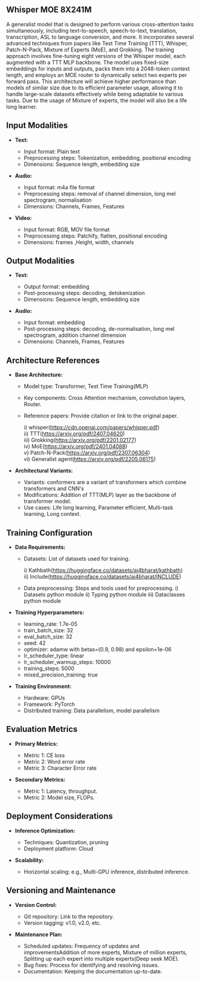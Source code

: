 ## Whisper MOE 8X241M

A generalist model that is designed to perform various cross-attention tasks simultaneously, including text-to-speech, speech-to-text, translation, transcription, ASL to language conversion, and more. It incorporates several advanced techniques from papers like Test Time Training (TTT), Whisper, Patch-N-Pack, Mixture of Experts (MoE), and Grokking. The training approach involves fine-tuning eight versions of the Whisper model, each augmented with a TTT MLP backbone. The model uses fixed-size embeddings for inputs and outputs, packs them into a 2048-token context length, and employs an MOE router to dynamically select two experts per forward pass. This architecture will achieve higher performance than models of similar size due to its efficient parameter usage, allowing it to handle large-scale datasets effectively while being adaptable to various tasks. Due to the usage of Mixture of experts, the model will also be a life long learner.

## Input Modalities

- **Text:**

  - Input format: Plain text
  - Preprocessing steps: Tokenization, embedding, positional encoding
  - Dimensions: Sequence length, embedding size

- **Audio:**

  - Input format: m4a file format
  - Preprocessing steps: removal of channel dimension, long mel spectrogram, normalisation
  - Dimensions: Channels, Frames, Features

- **Video:**

  - Input format: RGB, MOV file format
  - Preprocessing steps: Patchify, flatten, positional encoding
  - Dimensions: frames ,Height, width, channels

## Output Modalities

- **Text:**

  - Output format: embedding
  - Post-processing steps: decoding, detokenization
  - Dimensions: Sequence length, embedding size

- **Audio:**

  - Input format: embedding
  - Post-processing steps: decoding, de-normalisation, long mel spectrogram, addition channel dimension
  - Dimensions: Channels, Frames, Features

## Architecture References

- **Base Architecture:**

  - Model type: Transformer, Test Time Training(MLP)
  - Key components: Cross Attention mechanism, convolution layers, Router.
  - Reference papers: Provide citation or link to the original paper.
  
    i) whisper(https://cdn.openai.com/papers/whisper.pdf)
    </br>
    ii) TTT(https://arxiv.org/pdf/2407.04620)
    </br>
    iii) Grokking(https://arxiv.org/pdf/2201.02177)
    </br>
    iv) MoE(https://arxiv.org/pdf/2401.04088)
    </br>
    v) Patch-N-Pack(https://arxiv.org/pdf/2307.06304)
    </br>
    vi) Generalist agent(https://arxiv.org/pdf/2205.06175)

- **Architectural Variants:**
  - Variants: conformers are a variant of transformers which combine transformers and CNN's
  - Modifications: Addition of TTT(MLP) layer as the backbone of transformer model.
  - Use cases: Life long learning, Parameter efficient, Multi-task learning, Long context.

## Training Configuration

- **Data Requirements:**

  - Datasets: List of datasets used for training.
    
    i) Kathbath(https://huggingface.co/datasets/ai4bharat/kathbath)
    </br>
    ii) Include(https://huggingface.co/datasets/ai4bharat/INCLUDE)

  - Data preprocessing: Steps and tools used for preprocessing.
    i) Datasets python module
    ii) Typing python module
    iii) Dataclasses python module

- **Training Hyperparameters:**

  - learning_rate: 1.7e-05
  - train_batch_size: 32
  - eval_batch_size: 32
  - seed: 42
  - optimizer: adamw with betas=(0.9, 0.98) and epsilon=1e-06
  - lr_scheduler_type: linear
  - lr_scheduler_warmup_steps: 10000
  - training_steps: 5000
  - mixed_precision_training: true

- **Training Environment:**

  - Hardware: GPUs
  - Framework: PyTorch
  - Distributed training: Data parallelism, model parallelism

## Evaluation Metrics

- **Primary Metrics:**

  - Metric 1: CE loss
  - Metric 2: Word error rate
  - Metric 3: Character Error rate

- **Secondary Metrics:**
  - Metric 1: Latency, throughput.
  - Metric 2: Model size, FLOPs.

## Deployment Considerations

- **Inference Optimization:**

  - Techniques: Quantization, pruning
  - Deployment platform: Cloud

- **Scalability:**
  - Horizontal scaling: e.g., Multi-GPU inference, distributed inference.

## Versioning and Maintenance

- **Version Control:**

  - Git repository: Link to the repository.
  - Version tagging: v1.0, v2.0, etc.

- **Maintenance Plan:**
  - Scheduled updates: Frequency of updates and improvementsAddition of more experts, Mixture of million experts, Splitting up each expert into multiple experts(Deep seek MOE).
  - Bug fixes: Process for identifying and resolving issues.
  - Documentation: Keeping the documentation up-to-date.

